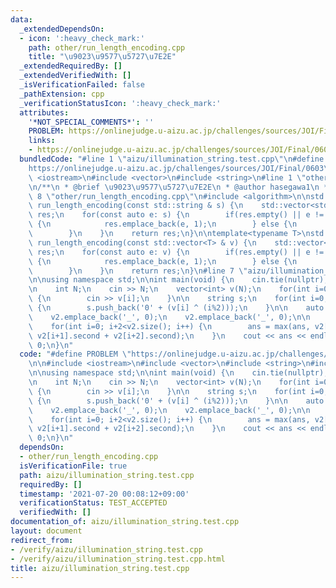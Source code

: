 ```yaml
---
data:
  _extendedDependsOn:
  - icon: ':heavy_check_mark:'
    path: other/run_length_encoding.cpp
    title: "\u9023\u9577\u5727\u7E2E"
  _extendedRequiredBy: []
  _extendedVerifiedWith: []
  _isVerificationFailed: false
  _pathExtension: cpp
  _verificationStatusIcon: ':heavy_check_mark:'
  attributes:
    '*NOT_SPECIAL_COMMENTS*': ''
    PROBLEM: https://onlinejudge.u-aizu.ac.jp/challenges/sources/JOI/Final/0603
    links:
    - https://onlinejudge.u-aizu.ac.jp/challenges/sources/JOI/Final/0603
  bundledCode: "#line 1 \"aizu/illumination_string.test.cpp\"\n#define PROBLEM \"\
    https://onlinejudge.u-aizu.ac.jp/challenges/sources/JOI/Final/0603\"\n\n#include\
    \ <iostream>\n#include <vector>\n#include <string>\n#line 1 \"other/run_length_encoding.cpp\"\
    \n/**\n * @brief \u9023\u9577\u5727\u7E2E\n * @author hasegawa1\n */\n\n#line\
    \ 8 \"other/run_length_encoding.cpp\"\n#include <algorithm>\n\nstd::vector<std::pair<char,int>>\
    \ run_length_encoding(const std::string & s) {\n    std::vector<std::pair<char,int>>\
    \ res;\n    for(const auto e: s) {\n        if(res.empty() || e != res.back().first)\
    \ {\n            res.emplace_back(e, 1);\n        } else {\n            res.back().second++;\n\
    \        }\n    }\n    return res;\n}\n\ntemplate<typename T>\nstd::vector<std::pair<T,int>>\
    \ run_length_encoding(const std::vector<T> & v) {\n    std::vector<std::pair<T,int>>\
    \ res;\n    for(const auto e: v) {\n        if(res.empty() || e != res.back().first)\
    \ {\n            res.emplace_back(e, 1);\n        } else {\n            res.back().second++;\n\
    \        }\n    }\n    return res;\n}\n#line 7 \"aizu/illumination_string.test.cpp\"\
    \n\nusing namespace std;\n\nint main(void) {\n    cin.tie(nullptr);\n    ios_base::sync_with_stdio(false);\n\
    \n    int N;\n    cin >> N;\n    vector<int> v(N);\n    for(int i=0; i<N; i++)\
    \ {\n        cin >> v[i];\n    }\n\n    string s;\n    for(int i=0; i<N; i++)\
    \ {\n        s.push_back('0' + (v[i] ^ (i%2)));\n    }\n\n    auto v2 = run_length_encoding(s);\n\
    \    v2.emplace_back('_', 0);\n    v2.emplace_back('_', 0);\n\n    int ans = 0;\n\
    \    for(int i=0; i+2<v2.size(); i++) {\n        ans = max(ans, v2[i].second +\
    \ v2[i+1].second + v2[i+2].second);\n    }\n    cout << ans << endl;\n    return\
    \ 0;\n}\n"
  code: "#define PROBLEM \"https://onlinejudge.u-aizu.ac.jp/challenges/sources/JOI/Final/0603\"\
    \n\n#include <iostream>\n#include <vector>\n#include <string>\n#include \"../other/run_length_encoding.cpp\"\
    \n\nusing namespace std;\n\nint main(void) {\n    cin.tie(nullptr);\n    ios_base::sync_with_stdio(false);\n\
    \n    int N;\n    cin >> N;\n    vector<int> v(N);\n    for(int i=0; i<N; i++)\
    \ {\n        cin >> v[i];\n    }\n\n    string s;\n    for(int i=0; i<N; i++)\
    \ {\n        s.push_back('0' + (v[i] ^ (i%2)));\n    }\n\n    auto v2 = run_length_encoding(s);\n\
    \    v2.emplace_back('_', 0);\n    v2.emplace_back('_', 0);\n\n    int ans = 0;\n\
    \    for(int i=0; i+2<v2.size(); i++) {\n        ans = max(ans, v2[i].second +\
    \ v2[i+1].second + v2[i+2].second);\n    }\n    cout << ans << endl;\n    return\
    \ 0;\n}\n"
  dependsOn:
  - other/run_length_encoding.cpp
  isVerificationFile: true
  path: aizu/illumination_string.test.cpp
  requiredBy: []
  timestamp: '2021-07-20 00:08:12+09:00'
  verificationStatus: TEST_ACCEPTED
  verifiedWith: []
documentation_of: aizu/illumination_string.test.cpp
layout: document
redirect_from:
- /verify/aizu/illumination_string.test.cpp
- /verify/aizu/illumination_string.test.cpp.html
title: aizu/illumination_string.test.cpp
---
```

